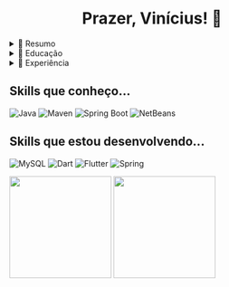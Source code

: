 <h1 align='center'> Prazer, Vinícius! 👋 </h1>

<details>
  <summary>📃 Resumo</summary>
 
 ## Sobre mim
 
 <p>
 Atualmente sou estudante de graduação em Ciência da Computação pela Universidade Estadual da Paraíba.
 </p>

- Hard Skills: Java, Spring Boot, MySQL, Git, Github

- Soft Skills: Estudo Contínuo, Colaboração
</details>

<details>
  <summary>📃 Educação</summary>
  
 ## Educação
  
 - Universidade Estadual da Paraíba | Julho 2021 - O momento
  
  <p>Cursando Bacharelado em Ciência da Computação pela Universidade Estadual da Paraíba</p>
  
</details>

<details>
  <summary>📃 Experiência</summary>
 
 ## Experiência
 
- Desenvolvedor Back End Java na Empresa NetZone Tecnologia

 <p>Responsável por atuar no Back End utilizando tecnologias como o Spring Boot, Java Swing entre outros. construção do site contribui para uma melhor visibilidade do projeto tanto para os envolvidos quanto para potenciais parceiros.
 </p>
 
 - Instrutor de Programação voluntário, Python | Setembro de 2022 - o momento
 
 <p>Atuando, juntamente com os demais professores da matéria, no ensino de programação em python, por meio de elaboração de conteúdos e ministração de aulas semanais. </p>
 
 <br />
 
 <div align='center'>

<a href="https://www.linkedin.com/in/francileudo-oliveira/"><img src="https://img.shields.io/badge/LinkedIn-0077B5?style=for-the-badge&logo=linkedin&logoColor=white" alt="my linkedin"></a>
<a href="mailto:sfrancileudo1@gmail.com"><img src="https://img.shields.io/badge/Gmail-D14836?style=for-the-badge&logo=gmail&logoColor=white" alt="My E-mail"></a>
<a href="https://programacao-descomplicada.blogspot.com/"><img src="https://img.shields.io/badge/Blogger-FF5722?style=for-the-badge&logo=blogger&logoColor=white" alt="my Blogger"></a>
<a href="https://www.instagram.com/francileudo.frontend/"><img src="https://img.shields.io/badge/Instagram-E4405F?style=for-the-badge&logo=instagram&logoColor=white" alt="My Instagram"></a>

</div>

</details>

<h2> Skills que conheço... </h2>

<div>

  ![Java](https://img.shields.io/badge/Java-ED8B00?style=for-the-badge&logo=java&logoColor=white)
  ![Maven](https://img.shields.io/badge/apache_maven-C71A36?style=for-the-badge&logo=apachemaven&logoColor=white)
  ![Spring Boot](https://img.shields.io/badge/Spring_Boot-F2F4F9?style=for-the-badge&logo=spring-boot)
  ![NetBeans](https://img.shields.io/badge/apache%20netbeans-1B6AC6?style=for-the-badge&logo=apache%20netbeans%20IDE&logoColor=white)

</div>

<h2> Skills que estou desenvolvendo... </h2>

<div>
  
  ![MySQL](https://img.shields.io/badge/mysql-%2300f.svg?style=for-the-badge&logo=mysql&logoColor=white)
  ![Dart](https://img.shields.io/badge/Dart-0175C2?style=for-the-badge&logo=dart&logoColor=white)
  ![Flutter](https://img.shields.io/badge/Flutter-02569B?style=for-the-badge&logo=flutter&logoColor=white)
  ![Spring](https://img.shields.io/badge/Spring-6DB33F?style=for-the-badge&logo=spring&logoColor=white)

</div>

<div>

 <img height="180em" src="https://github-readme-stats.vercel.app/api?username=Vinicius-CoutinhoR&layout=compact&langs_count=7&theme=dracula"/>
 <img height="180em" src="https://github-readme-stats.vercel.app/api/top-langs/?username=Vinicius-CoutinhoR&layout=compact&langs_count=7&theme=dracula"/>

</div>
